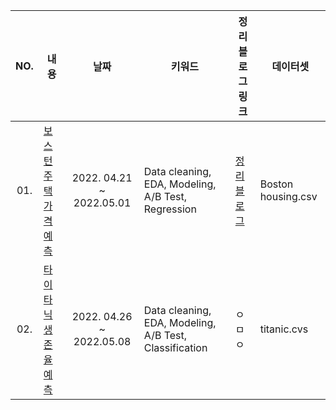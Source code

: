 

|  NO.  |     내용    |      날짜     |      키워드     |     정리 블로그 링크     | 데이터셋|
|:-----:| --------------------------------------- |:---------------:|--------------------------|--------------------------|------------|
| 01. | [보스턴 주택 가격예측](https://github.com/qsdcfd/Year-dream/blob/TIL/Project/Toy/%5B%ED%8C%8C%EC%9D%B4%EC%8D%AC_Basic_Toy_%ED%94%84%EB%A1%9C%EC%A0%9D%ED%8A%B8%5D_%EC%9D%B4%EC%84%B8%ED%98%84_%EC%98%A4%ED%94%84%EB%9D%BC%EC%9D%B8.ipynb) | 2022. 04.21 ~ 2022.05.01  |Data cleaning, EDA, Modeling, A/B Test, Regression|[정리 블로그](https://tpgus343.tistory.com/6)| Boston housing.csv |
| 02. | [타이타닉 생존율 예측](https://github.com/qsdcfd/Year-dream/blob/TIL/Project/Toy/EDA_Project_titanic_%EC%9D%B4%EC%84%B8%ED%98%84_%EC%98%A4%ED%94%84%EB%9D%BC%EC%9D%B8_final.ipynb)  | 2022. 04.26 ~ 2022.05.08   |Data cleaning, EDA, Modeling, A/B Test, Classification  | ㅇㅁㅇ|titanic.cvs|

